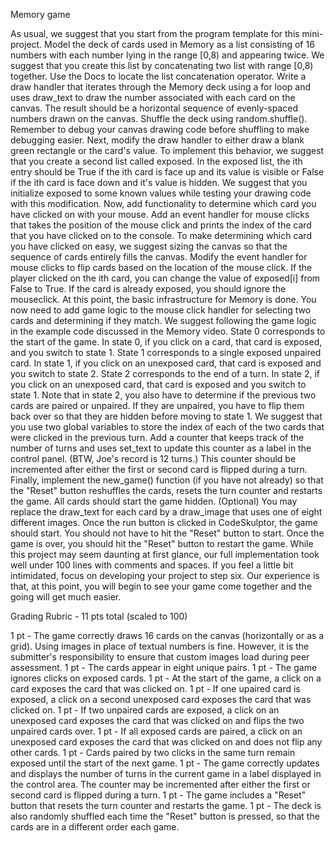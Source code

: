 Memory game


As usual, we suggest that you start from the program template for this mini-project.
Model the deck of cards used in Memory as a list consisting of 16 numbers with each number lying in the range [0,8) and appearing twice. We suggest that you create this list by concatenating two list with range [0,8) together. Use the Docs to locate the list concatenation operator.
Write a draw handler that iterates through the Memory deck using a for loop and uses draw_text to draw the number associated with each card on the canvas. The result should be a horizontal sequence of evenly-spaced numbers drawn on the canvas.
Shuffle the deck using random.shuffle(). Remember to debug your canvas drawing code before shuffling to make debugging easier.
Next, modify the draw handler to either draw a blank green rectangle or the card's value. To implement this behavior, we suggest that you create a second list called exposed. In the exposed list, the ith entry should be True if the ith card is face up and its value is visible or False if the ith card is face down and it's value is hidden. We suggest that you initialize exposed to some known values while testing your drawing code with this modification.
Now, add functionality to determine which card you have clicked on with your mouse. Add an event handler for mouse clicks that takes the position of the mouse click and prints the index of the card that you have clicked on to the console. To make determining which card you have clicked on easy, we suggest sizing the canvas so that the sequence of cards entirely fills the canvas.
Modify the event handler for mouse clicks to flip cards based on the location of the mouse click. If the player clicked on the ith card, you can change the value of exposed[i] from False to True. If the card is already exposed, you should ignore the mouseclick. At this point, the basic infrastructure for Memory is done.
You now need to add game logic to the mouse click handler for selecting two cards and determining if they match. We suggest following the game logic in the example code discussed in the Memory video. State 0 corresponds to the start of the game. In state 0, if you click on a card, that card is exposed, and you switch to state 1. State 1 corresponds to a single exposed unpaired card. In state 1, if you click on an unexposed card, that card is exposed and you switch to state 2. State 2 corresponds to the end of a turn. In state 2, if you click on an unexposed card, that card is exposed and you switch to state 1.
Note that in state 2, you also have to determine if the previous two cards are paired or unpaired. If they are unpaired, you have to flip them back over so that they are hidden before moving to state 1. We suggest that you use two global variables to store the index of each of the two cards that were clicked in the previous turn.
Add a counter that keeps track of the number of turns and uses set_text to update this counter as a label in the control panel. (BTW, Joe's record is 12 turns.)  This counter should be incremented after either the first or second card is flipped during a turn.
Finally, implement the new_game() function (if you have not already) so that the "Reset" button reshuffles the cards, resets the turn counter and restarts the game. All cards should start the game hidden.
(Optional) You may replace the draw_text for each card by a draw_image that uses one of eight different images.
Once the run button is clicked in CodeSkulptor, the game should start. You should not have to hit the "Reset" button to start. Once the game is over, you should hit the "Reset" button to restart the game.
While this project may seem daunting at first glance, our full implementation took well under 100 lines with comments and spaces. If you feel a little bit intimidated, focus on developing your project to step six. Our experience is that, at this point, you will begin to see your game come together and the going will get much easier.

Grading Rubric - 11 pts total (scaled to 100)

1 pt - The game correctly draws 16 cards on the canvas (horizontally or as a grid). Using images in place of textual numbers is fine. However, it is the submitter's responsibility to ensure that custom images load during peer assessment.
1 pt - The cards appear in eight unique pairs.
1 pt - The game ignores clicks on exposed cards.
1 pt - At the start of the game, a click on a card exposes the card that was clicked on.
1 pt - If one upaired card is exposed, a click on a second unexposed card exposes the card that was clicked on.
1 pt - If two unpaired cards are exposed, a click on an unexposed card exposes the card that was clicked on and flips the two unpaired cards over.
1 pt - If all exposed cards are paired, a click on an unexposed card exposes the card that was clicked on and does not flip any other cards.
1 pt - Cards paired by two clicks in the same turn remain exposed until the start of the next game.
1 pt - The game correctly updates and displays the number of turns in the current game in a label displayed in the control area. The counter may be incremented after either the first or second card is flipped during a turn.
1 pt - The game includes a "Reset" button that resets the turn counter and restarts the game.
1 pt - The deck is also randomly shuffled each time the "Reset" button is pressed, so that the cards are in a different order each game.